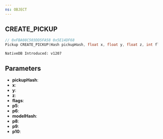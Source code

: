 ```yaml
---
ns: OBJECT
---
```

## CREATE_PICKUP

```c
// 0xFBA08C503DD5FA58 0x5E14DF68
Pickup CREATE_PICKUP(Hash pickupHash, float x, float y, float z, int flags, int p5, BOOL p6, Hash modelHash, int p8, float p9, Any p10);
```

```
NativeDB Introduced: v1207
```

## Parameters
* **pickupHash**:
* **x**:
* **y**:
* **z**:
* **flags**:
* **p5**:
* **p6**:
* **modelHash**:
* **p8**:
* **p9**:
* **p10**:
